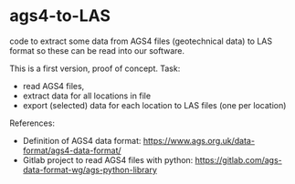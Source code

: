 # ags4-to-LAS
code to extract some data from AGS4 files (geotechnical data) to LAS format so these can be read into our software.

This is a first version, proof of concept. 
Task:
- read AGS4 files,
- extract data for all locations in file
- export (selected) data for each location to LAS files (one per location)

References:
- Definition of AGS4 data format:
  https://www.ags.org.uk/data-format/ags4-data-format/
- Gitlab project to read AGS4 files with python:
  https://gitlab.com/ags-data-format-wg/ags-python-library 
